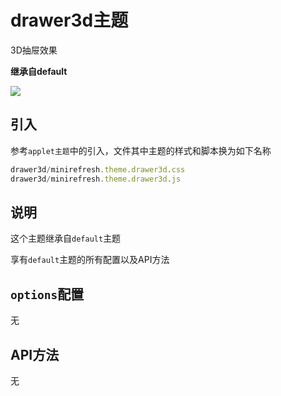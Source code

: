 # drawer3d主题

3D抽屉效果

__继承自default__

![](https://minirefresh.github.io/minirefresh/staticresource/screenshoot/theme_drawer3d.gif)

## 引入

参考`applet主题`中的引入，文件其中主题的样式和脚本换为如下名称

```js
drawer3d/minirefresh.theme.drawer3d.css
drawer3d/minirefresh.theme.drawer3d.js
```

## 说明

这个主题继承自`default`主题

享有`default`主题的所有配置以及API方法

## `options`配置

无

## API方法

无






